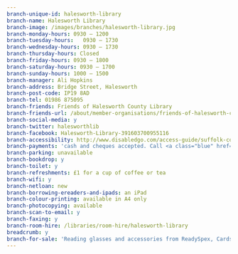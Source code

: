 ```yaml
---
branch-unique-id: halesworth-library
branch-name: Halesworth Library
branch-image: /images/branches/halesworth-library.jpg
branch-monday-hours: 0930 – 1200
branch-tuesday-hours:	0930 – 1730
branch-wednesday-hours: 0930 – 1730
branch-thursday-hours: Closed
branch-friday-hours: 0930 – 1800
branch-saturday-hours: 0930 – 1700
branch-sunday-hours: 1000 – 1500
branch-manager: Ali Hopkins
branch-address: Bridge Street, Halesworth
branch-post-code: IP19 8AD
branch-tel: 01986 875095
branch-friends: Friends of Halesworth County Library
branch-friends-url: /about/member-organisations/friends-of-halesworth-county-library
branch-social-media: y
branch-twitter: halesworthlib
branch-facebook: Halesworth-Library-391603700955116
branch-accessibility: http://www.disabledgo.com/access-guide/suffolk-county-council/halesworth-library-2
branch-payments: 'cash and cheques accepted. Call <a class="blue" href="tel:01473351249">01473 351249</a> for card payments.'
branch-parking: unavailable
branch-bookdrop: y
branch-toilet: y
branch-refreshments: £1 for a cup of coffee or tea
branch-wifi: y
branch-netloan: new
branch-borrowing-ereaders-and-ipads: an iPad
branch-colour-printing: available in A4 only
branch-photocopying: available
branch-scan-to-email: y
branch-faxing: y
branch-room-hire: /libraries/room-hire/halesworth-library
breadcrumb: y
branch-for-sale: 'Reading glasses and accessories from ReadySpex, Cards for Good Causes - charity and Suffolk Wildlife Christmas cards.'
---
```

